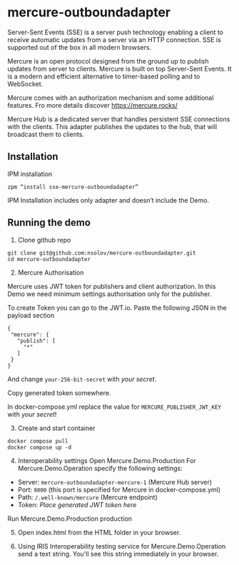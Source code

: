 # mercure-outboundadapter

Server-Sent Events (SSE) is a server push technology enabling a client to receive automatic updates from a server via an HTTP connection. SSE is supported out of the box in all modern browsers.

Mercure is an open protocol designed from the ground up to publish updates from server to clients. Mercure is built on top Server-Sent Events. It is a modern and efficient alternative to timer-based polling and to WebSocket.

Mercure comes with an authorization mechanism and some additional features. Fro more details discover https://mercure.rocks/ 

Mercure Hub is a dedicated server that handles persistent SSE connections with the clients. This adapter publishes the updates to the hub, that will broadcast them to clients. 

## Installation
IPM installation

`zpm “install sse-mercure-outboundadapter” `

IPM Installation includes only adapter and doesn’t include the Demo.

## Running the demo

1. Clone github repo

```
git clone git@github.com:nsolov/mercure-outboundadapter.git
cd mercure-outboundadapter
```

2. Mercure Authorisation

Mercure uses JWT token for publishers and client authorization. 
In this Demo we need minimum settings  authorisation only for the publisher.

To create Token you can go to the JWT.io. 
Paste the following JSON in the payload section

```
{
 "mercure": {
   "publish": [
     "*"
   ]
 }
}
```

And change `your-256-bit-secret` with *your secret*. 

Copy generated token somewhere.

In docker-compose.yml replace the value for `MERCURE_PUBLISHER_JWT_KEY` with *your secret*! 
   
3. Create and start container

```
docker compose pull
docker compose up -d
```

4. Interoperability settings
Open Mercure.Demo.Production
For Mercure.Demo.Operation specify the following settings:
* Server: `mercure-outboundadapter-mercure-1` (Mercure Hub server)
* Port: `9000` (this port is specified for Mercure in docker-compose.yml)
* Path: `/.well-known/mercure` (Mercure endpoint)
* Token: *Place generated JWT token here*

Run Mercure.Demo.Production production

5. Open index.html from the HTML folder in your browser.

6. Using IRIS Interoperability testing service for Mercure.Demo.Operation send a text string.
You'll see this string immediately in your browser.
